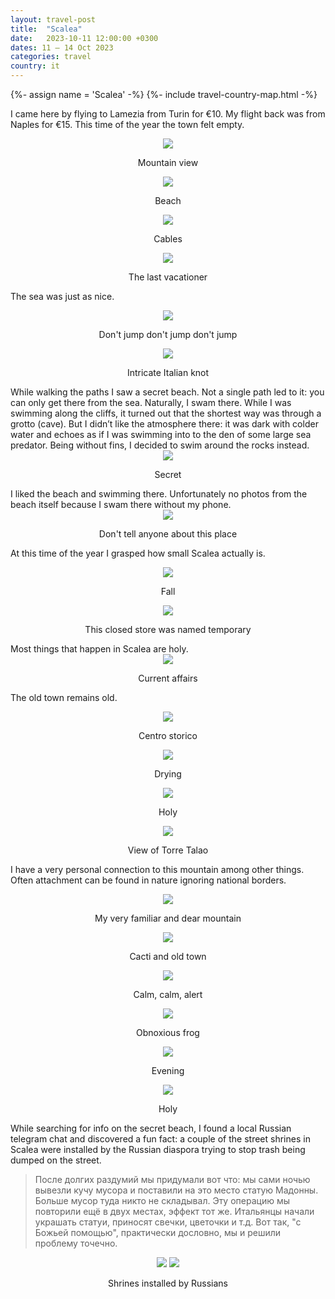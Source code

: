 ```yaml
---
layout: travel-post
title:  "Scalea"
date:   2023-10-11 12:00:00 +0300
dates: 11 – 14 Oct 2023
categories: travel
country: it
---
```

{%- assign name = 'Scalea' -%}
{%- include travel-country-map.html -%}

I came here by flying to Lamezia from Turin for €10. My flight back was from Naples for €15. This time of the year the town felt empty. 

<center>
    <img src="{{site.baseurl}}/assets/img/scalea-2023/22.jpg" />
    <p class="image-label">Mountain view</p>
</center>

<center>
    <img src="{{site.baseurl}}/assets/img/scalea-2023/1.jpg" />
    <p class="image-label">Beach</p>
</center>

<center>
    <img src="{{site.baseurl}}/assets/img/scalea-2023/2.jpg" />
    <p class="image-label">Cables</p>
</center>

<center>
    <img src="{{site.baseurl}}/assets/img/scalea-2023/3.jpg" />
    <p class="image-label">The last vacationer</p>
</center>

The sea was just as nice.
<center>
    <img src="{{site.baseurl}}/assets/img/scalea-2023/4.jpg" />
    <p class="image-label">Don't jump don't jump don't jump</p>
</center>

<center>
    <img src="{{site.baseurl}}/assets/img/scalea-2023/4-1.jpg" />
    <p class="image-label">Intricate Italian knot</p>
</center>
While walking the paths I saw a secret beach. Not a single path led to it: you can only get there from the sea. Naturally, I swam there. While I was swimming along the cliffs, it turned out that the shortest way was through a grotto (cave). But I didn’t like the atmosphere there: it was dark with colder water and echoes as if I was swimming into to the den of some large sea predator. Being without fins, I decided to swim around the rocks instead.
<center>
    <img src="{{site.baseurl}}/assets/img/scalea-2023/5.jpg" />
    <p class="image-label">Secret</p>
</center>
I liked the beach and swimming there. Unfortunately no photos from the beach itself because I swam there without my phone.
<center>
    <img src="{{site.baseurl}}/assets/img/scalea-2023/6.jpg" />
    <p class="image-label">Don't tell anyone about this place</p>
</center>

At this time of the year I grasped how small Scalea actually is.
<center>
    <div class="side-by-side">
        <div>
            <img src="{{site.baseurl}}/assets/img/scalea-2023/21.jpg" />
            <p class="image-label">Fall</p>
        </div>
        <div>
            <img src="{{site.baseurl}}/assets/img/scalea-2023/20.jpg" />
            <p class="image-label">This closed store was named temporary</p>
        </div>
    </div>
</center>
Most things that happen in Scalea are holy.
<center>
    <img src="{{site.baseurl}}/assets/img/scalea-2023/15.jpg" />
    <p class="image-label">Current affairs</p>
</center>

The old town remains old.
<center>
    <img src="{{site.baseurl}}/assets/img/scalea-2023/7.jpg" />
    <p class="image-label">Centro storico</p>
</center>

<center>
    <img src="{{site.baseurl}}/assets/img/scalea-2023/8.jpg" />
    <p class="image-label">Drying</p>
</center>

<center>
    <img src="{{site.baseurl}}/assets/img/scalea-2023/9.jpg" />
    <p class="image-label">Holy</p>
</center>

<center>
    <img src="{{site.baseurl}}/assets/img/scalea-2023/10.jpg" />
    <p class="image-label">View of Torre Talao</p>
</center>

I have a very personal connection to this mountain among other things. Often attachment can be found in nature ignoring national borders. 
<center>
    <img src="{{site.baseurl}}/assets/img/scalea-2023/11.jpg" />
    <p class="image-label">My very familiar and dear mountain</p>
</center>

<center>
    <img src="{{site.baseurl}}/assets/img/scalea-2023/12.jpg" />
    <p class="image-label">Cacti and old town</p>
</center>

<center>
    <div class="side-by-side">
        <div>
            <img src="{{site.baseurl}}/assets/img/scalea-2023/13.jpg" />
            <p class="image-label">Calm, calm, alert</p>
        </div>
        <div>
            <img src="{{site.baseurl}}/assets/img/scalea-2023/14.jpg" />
            <p class="image-label">Obnoxious frog</p>
        </div>
    </div>
</center>

<center>
    <div class="side-by-side">
        <div>
            <img src="{{site.baseurl}}/assets/img/scalea-2023/17.jpg" />
            <p class="image-label">Evening</p>
        </div>
        <div>
            <img src="{{site.baseurl}}/assets/img/scalea-2023/18.jpg" />
            <p class="image-label">Holy</p>
        </div>
    </div>
</center>

While searching for info on the secret beach, I found a local Russian telegram chat and discovered a fun fact: a couple of the street shrines in Scalea were installed by the Russian diaspora trying to stop trash being dumped on the street. 
> После долгих раздумий мы придумали вот что: мы сами ночью вывезли кучу мусора и поставили на это место статую Мадонны. Больше мусор туда никто не складывал. 
Эту операцию мы повторили ещё в двух местах, эффект тот же. Итальянцы начали украшать статуи, приносят свечки, цветочки и т.д. 
Вот так, "с Божьей помощью", практически дословно, мы и решили проблему точечно.
<center>
    <div class="side-by-side">
        <img src="{{site.baseurl}}/assets/img/scalea-2023/23.jpg" />
        <img src="{{site.baseurl}}/assets/img/scalea-2023/19.jpg" />
    </div>
    <p class="image-label">Shrines installed by Russians</p>
</center>
